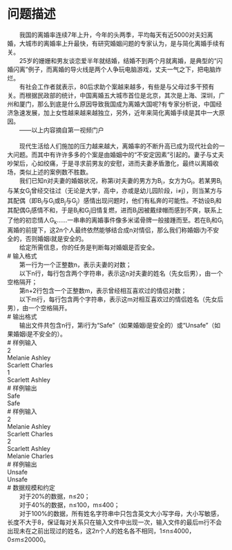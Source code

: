 <div id="pcont1" style="margin-top:20px; display:block;">

# 问题描述

<div class="pdcont">　　我国的离婚率连续7年上升，今年的头两季，平均每天有近5000对夫妇离婚，大城市的离婚率上升最快，有研究婚姻问题的专家认为，是与简化离婚手续有关。<br/>
　　25岁的姗姗和男友谈恋爱半年就结婚，结婚不到两个月就离婚，是典型的“闪婚闪离”例子，而离婚的导火线是两个人争玩电脑游戏，丈夫一气之下，把电脑炸烂。<br/>
　　有社会工作者就表示，80后求助个案越来越多，有些是与父母过多干预有关。而根据民政部的统计，中国离婚五大城市首位是北京，其次是上海、深圳，广州和厦门，那么到底是什么原因导致我国成为离婚大国呢?有专家分析说，中国经济急速发展，加上女性越来越来越独立，另外，近年来简化离婚手续是其中一大原因。<br/>
　　——以上内容摘自第一视频门户<br/>
<br/>
　　现代生活给人们施加的压力越来越大，离婚率的不断升高已成为现代社会的一大问题。而其中有许许多多的个案是由婚姻中的“不安定因素”引起的。妻子与丈夫吵架后，心如绞痛，于是寻求前男友的安慰，进而夫妻矛盾激化，最终以离婚收场，类似上述的案例数不胜数。<br/>
　　我们已知n对夫妻的婚姻状况，称第i对夫妻的男方为B<sub>i</sub>，女方为G<sub>i</sub>。若某男B<sub>i</sub>与某女G<sub>j</sub>曾经交往过（无论是大学，高中，亦或是幼儿园阶段，i≠j），则当某方与其配偶（即B<sub>i</sub>与G<sub>i</sub>或B<sub>j</sub>与G<sub>j</sub>）感情出现问题时，他们有私奔的可能性。不妨设B<sub>i</sub>和其配偶G<sub>i</sub>感情不和，于是B<sub>i</sub>和G<sub>j</sub>旧情复燃，进而B<sub>j</sub>因被戴绿帽而感到不爽，联系上了他的初恋情人G<sub>k</sub>……一串串的离婚事件像多米诺骨牌一般接踵而至。若在B<sub>i</sub>和G<sub>i</sub>离婚的前提下，这2n个人最终依然能够结合成n对情侣，那么我们称婚姻i为不安全的，否则婚姻i就是安全的。<br/>
　　给定所需信息，你的任务是判断每对婚姻是否安全。</div>
# 输入格式

<div class="pdcont">　　第一行为一个正整数n，表示夫妻的对数；<br/>
　　以下n行，每行包含两个字符串，表示这n对夫妻的姓名（先女后男），由一个空格隔开；<br/>
　　第n+2行包含一个正整数m，表示曾经相互喜欢过的情侣对数；<br/>
　　以下m行，每行包含两个字符串，表示这m对相互喜欢过的情侣姓名（先女后男），由一个空格隔开。</div>
# 输出格式

<div class="pdcont">　　输出文件共包含n行，第i行为“Safe”（如果婚姻i是安全的）或“Unsafe”（如果婚姻i是不安全的）。</div>
# 样例输入

<div class="pddata">2<br/>
Melanie Ashley<br/>
Scarlett Charles<br/>
1<br/>
Scarlett Ashley</div>
# 样例输出

<div class="pddata">Safe<br/>
Safe</div>
# 样例输入

<div class="pddata">2<br/>
Melanie Ashley<br/>
Scarlett Charles<br/>
2<br/>
Scarlett Ashley<br/>
Melanie Charles</div>
# 样例输出

<div class="pddata">Unsafe<br/>
Unsafe</div>
# 数据规模和约定

<div class="pdcont">　　对于20%的数据，n≤20；<br/>
　　对于40%的数据，n≤100，m≤400；<br/>
　　对于100%的数据，所有姓名字符串中只包含英文大小写字母，大小写敏感，长度不大于8，保证每对关系只在输入文件中出现一次，输入文件的最后m行不会出现未在之前出现过的姓名，这2n个人的姓名各不相同，1≤n≤4000，0≤m≤20000。</div>

</div>
